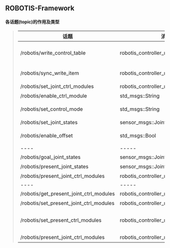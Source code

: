 ## ROBOTIS-Framework

#### 各话题(topic)的作用及类型
> |话题|消息类型|作用|
> |-|-|-|
> | /robotis/write_control_table |robotis_controller_msgs::WriteControlTable | 向设备（电机，开发板）同步写入数据（一个设备多个个item) |
> | /robotis/sync_write_item | robotis_controller_msgs::SyncWriteItem | 向设备（电机，开发板）同步写入数据（一个设备一个item) |
> | /robotis/set_joint_ctrl_modules | robotis_controller_msgs::JointCtrlModule | 设置电机名和当前模块名 |
> | /robotis/enable_ctrl_module | std_msgs::String | 打开模块 |
> | /robotis/set_control_mode | std_msgs::String | 设置控制模式，直接控制还是模块控制 |
> | /robotis/set_joint_states | sensor_msgs::JointState | 设置电机位置 |
> | /robotis/enable_offset | std_msgs::Bool | 控制is_offset_enabled_，是否打开补偿 |
> | ---- | ----- | ---- |
> | /robotis/goal_joint_states | sensor_msgs::JointState | 目标电机状态 |
> | /robotis/present_joint_states | sensor_msgs::JointState | 当前电机状态 |
> | /robotis/present_joint_ctrl_modules | robotis_controller_msgs::JointCtrlModule | 发布当前模块 |
> | ---- | ----- | ---- |
> | /robotis/get_present_joint_ctrl_modules | robotis_controller_msgs::GetJointModule | 获取电机名和当前模块名 |
> | /robotis/set_present_joint_ctrl_modules | robotis_controller_msgs::SetJointModule | 设置电机名和当前模块名 | 
> | /robotis/set_present_ctrl_modules | robotis_controller_msgs::SetModule | 设置模块和/robotis/enable_ctrl_modul类似 |
> | /robotis/present_joint_ctrl_modules | robotis_controller_msgs::LoadOffset | 加载补偿 |